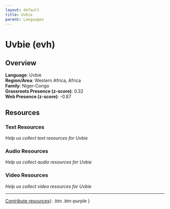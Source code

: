 ```yaml
---
layout: default
title: Uvbie
parent: Languages
---
```


# Uvbie (evh)

## Overview

**Language**: Uvbie  
**Region/Area**: Western Africa, Africa  
**Family**: Niger-Congo  
**Grassroots Presence (z-score)**: 0.32  
**Web Presence (z-score)**: -0.87  

## Resources

### Text Resources
*Help us collect text resources for Uvbie*

### Audio Resources
*Help us collect audio resources for Uvbie*

### Video Resources
*Help us collect video resources for Uvbie*

---

[Contribute resources](https://forms.office.com/e/1SfLJx3u1r){: .btn .btn-purple }
